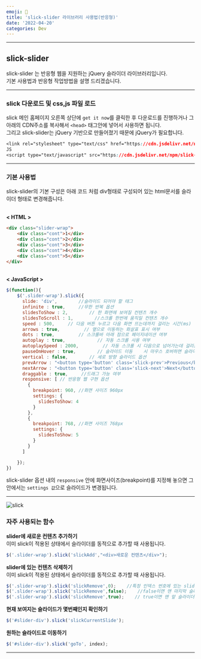 ```yaml
---
emoji: 🚣
title: 'slick-slider 라이브러리 사용법(반응형)'
date: '2022-04-20'
categories: Dev
---
```


---
## slick-slider

slick-slider 는 반응형 웹을 지원하는 jQuery 슬라이더 라이브러리입니다.  
기본 사용법과 반응형 작업방법을 설명 드리겠습니다.

---

### slick 다운로드 및 css,js 파일 로드

slick 메인 홈페이지 오른쪽 상단에 `get it now`를 클릭한 후 다운로드를 진행하거나 그 아래의 CDN주소를 복사해서 `<head>` 태그안에 넣어서 사용하면 됩니다.  
그리고 slick-slider는 jQuery 기반으로 만들어졌기 때문에 jQuery가 필요합니다.

```css
<link rel="stylesheet" type="text/css" href="https://cdn.jsdelivr.net/npm/slick-carousel@1.8.1/slick/slick.css"/>
JS
<script type="text/javascript" src="https://cdn.jsdelivr.net/npm/slick-carousel@1.8.1/slick/slick.min.js"></script>
```
---

### 기본 사용법

slick-slider의 기본 구성은 아래 코드 처럼 div형태로 구성되어 있는 html문서를 슬라이더 형태로 변경해줍니다.

   
**< HTML >**

```html
<div class="slider-wrap">
    <div class="cont">1</div>
    <div class="cont">2</div>
    <div class="cont">3</div>
    <div class="cont">4</div>
    <div class="cont">5</div>
</div>
```

   
**< JavaScript >**

```js
$(function(){
    $('.slider-wrap').slick({
      slide: 'div',        //슬라이드 되어야 할 태그
      infinite : true,     //무한 반복 옵션     
      slidesToShow : 2,        // 한 화면에 보여질 컨텐츠 개수
      slidesToScroll : 1,        //스크롤 한번에 움직일 컨텐츠 개수
      speed : 500,     // 다음 버튼 누르고 다음 화면 뜨는데까지 걸리는 시간(ms)
      arrows : true,         // 옆으로 이동하는 화살표 표시 여부
      dots : true,         // 스크롤바 아래 점으로 페이지네이션 여부
      autoplay : true,            // 자동 스크롤 사용 여부
      autoplaySpeed : 2000,         // 자동 스크롤 시 다음으로 넘어가는데 걸리는 시간 (ms)
      pauseOnHover : true,        // 슬라이드 이동    시 마우스 호버하면 슬라이더 멈추게 설정
      vertical : false,        // 세로 방향 슬라이드 옵션
      prevArrow : "<button type='button' class='slick-prev'>Previous</button>",
      nextArrow : "<button type='button' class='slick-next'>Next</button>",
      draggable : true,     //드래그 가능 여부 
      responsive: [ // 반응형 웹 구현 옵션
        {  
          breakpoint: 960, //화면 사이즈 960px
          settings: {
            slidesToShow: 4
          } 
        },
        { 
          breakpoint: 768, //화면 사이즈 768px
          settings: {    
            slidesToShow: 5
          } 
        }
      ]

    });
})
```

slick-slider 옵션 내의 `responsive` 안에 화면사이즈(breakpoint)를 지정해 놓으면 그 안에서는 `settings 값`으로 슬라이드가 변경됩니다.

---
![slick](https://velog.velcdn.com/images/woodie/post/4297932d-46bc-405a-a49b-50ab41d52a17/image.png)

### 자주 사용되는 함수

**slider에 새로운 컨텐츠 추가하기**  
이미 slick이 적용된 상태에서 슬라이더를 동적으로 추가할 때 사용됩니다.

```js
$('.slider-wrap').slick('slickAdd',"<div>새로운 컨텐츠</div>");
```

**slider에 있는 컨텐츠 삭제하기**  
이미 slick이 적용된 상태에서 슬라이더를 동적으로 추가할 때 사용됩니다.

```js
$('.slider-wrap').slick('slickRemove',0);    //특정 인덱스 번호에 있는 slider 삭제
$('.slider-wrap').slick('slickRemove',false);    //false이면 맨 마지막 슬라이더 삭제
$('.slider-wrap').slick('slickRemove',true);    // true이면 맨 앞 슬라이더 삭제
```

**현재 보여지는 슬라이드가 몇번째인지 확인하기**

```js
$('#slider-div').slick('slickCurrentSlide'); 
```

**원하는 슬라이드로 이동하기**

```js
$('#slider-div').slick('goTo', index);
```

---

```toc
```